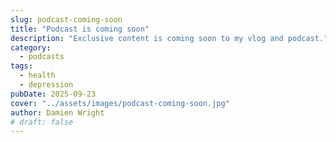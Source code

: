 ```yaml
---
slug: podcast-coming-soon
title: "Podcast is coming soon"
description: "Exclusive content is coming soon to my vlog and podcast."
category:
  - podcasts
tags:
  - health
  - depression
pubDate: 2025-09-23
cover: "../assets/images/podcast-coming-soon.jpg"
author: Damien Wright
# draft: false
---
```


